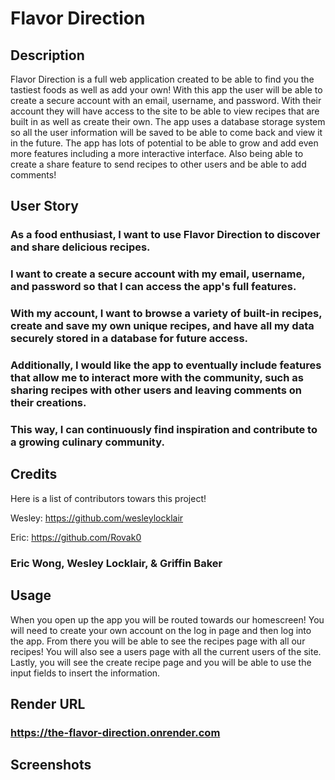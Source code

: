 # Flavor Direction

## Description
Flavor Direction is a full web application created to be able to find you the tastiest foods as well as add your own! With this app the user will be able to create a secure account with an email, username, and password. With their account they will have access to the site to be able to view recipes that are built in as well as create their own. The app uses a database storage system so all the user information will be saved to be able to come back and view it in the future. The app has lots of potential to be able to grow and add even more features including a more interactive interface. Also being able to create a share feature to send recipes to other users and be able to add comments!

## User Story

### As a food enthusiast, I want to use Flavor Direction to discover and share delicious recipes.
### I want to create a secure account with my email, username, and password so that I can access the app's full features. 
### With my account, I want to browse a variety of built-in recipes, create and save my own unique recipes, and have all my data securely stored in a database for future access. 
### Additionally, I would like the app to eventually include features that allow me to interact more with the community, such as sharing recipes with other users and leaving comments on their creations. 
### This way, I can continuously find inspiration and contribute to a growing culinary community.

## Credits
Here is a list of contributors towars this project!

Wesley:
https://github.com/wesleylocklair

Eric: 
https://github.com/Rovak0

### Eric Wong, Wesley Locklair, & Griffin Baker

## Usage
When you open up the app you will be routed towards our homescreen! You will need to create your own account on the log in page and then log into the app. From there you will be able to see the recipes page with all our recipes! You will also see a users page with all the current users of the site. Lastly, you will see the create recipe page and you will be able to use the input fields to insert the information.
## Render URL

### https://the-flavor-direction.onrender.com

## Screenshots
